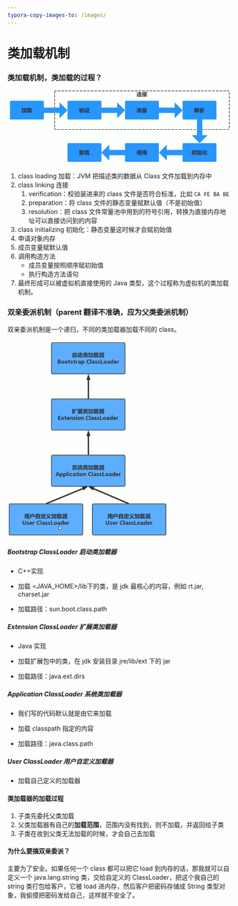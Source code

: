 ```yaml
---
typora-copy-images-to: /images/
---
```




# 类加载机制

### 类加载机制，类加载的过程？

<img src="images/image-20200727215050821.png" alt="image-20200727215050821" style="zoom: 77%;" />

1. class loading 加载：JVM 把描述类的数据从 Class 文件加载到内存中
2. class linking 连接
   1. verification：校验装进来的 class 文件是否符合标准，比如 `CA FE BA BE`
   2. preparation：将 class 文件的静态变量赋默认值（不是初始值）
   3. resolution：把 class 文件常量池中用到的符号引用，转换为直接内存地址可以直接访问到的内容
3. class initializing 初始化：静态变量这时候才会赋初始值
4. 申请对象内存
5. 成员变量赋默认值
6. 调用构造方法
   - 成员变量按照顺序赋初始值
   - 执行构造方法语句
7. 最终形成可以被虚拟机直接使用的 Java 类型，这个过程称为虚拟机的类加载机制。



### 双亲委派机制（parent 翻译不准确，应为父类委派机制）

双亲委派机制是一个递归，不同的类加载器加载不同的 class。



<img src="images/image-20200727215909999.png" alt="image-20200727215909999" style="zoom: 60%;" />

##### Bootstrap ClassLoader 启动类加载器

- C++实现
- 加载 <JAVA_HOME>/lib下的类，是 jdk 最核心的内容，例如 rt.jar, charset.jar

- 加载路径：sun.boot.class.path

##### Extension ClassLoader 扩展类加载器

- Java 实现

- 加载扩展包中的类，在 jdk 安装目录 jre/lib/ext 下的 jar

- 加载路径：java.ext.dirs

##### Application ClassLoader 系统类加载器

- 我们写的代码默认就是由它来加载

- 加载 classpath 指定的内容

- 加载路径：java.class.path

##### User ClassLoader 用户自定义加载器

- 加载自己定义的加载器



#### 类加载器的加载过程

1. 子类先委托父类加载
2. 父类加载器有自己的**加载范围**，范围内没有找到，则不加载，并返回给子类
3. 子类在收到父类无法加载的时候，才会自己去加载



#### 为什么要搞双亲委派？

主要为了安全。如果任何一个 class 都可以把它 load 到内存的话，那我就可以自定义一个 java.lang.string 类，交给自定义的 ClassLoader，把这个我自己的 string 类打包给客户，它被 load 进内存，然后客户把密码存储成 String 类型对象，我偷摸把密码发给自己，这样就不安全了。

